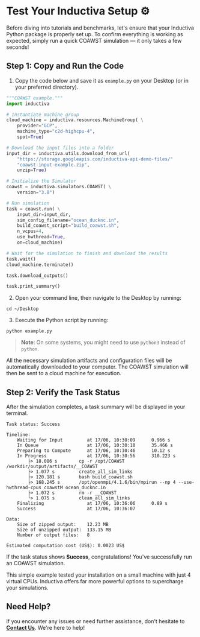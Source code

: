 # Test Your Inductiva Setup ⚙️
Before diving into tutorials and benchmarks, let's ensure that your Inductiva Python package is properly set up. To confirm everything is working as expected, simply run a quick COAWST simulation — it only takes a few seconds!

## Step 1: Copy and Run the Code

1. Copy the code below and save it as `example.py` on your Desktop (or in your preferred directory).

```python
"""COAWST example."""
import inductiva

# Instantiate machine group
cloud_machine = inductiva.resources.MachineGroup( \
    provider="GCP",
    machine_type="c2d-highcpu-4",
    spot=True)

# Download the input files into a folder
input_dir = inductiva.utils.download_from_url(
    "https://storage.googleapis.com/inductiva-api-demo-files/"
    "coawst-input-example.zip",
    unzip=True)

# Initialize the Simulator
coawst = inductiva.simulators.COAWST( \
    version="3.8")

# Run simulation
task = coawst.run( \
    input_dir=input_dir,
    sim_config_filename="ocean_ducknc.in",
    build_coawst_script="build_coawst.sh",
    n_vcpus=4,
    use_hwthread=True,
    on=cloud_machine)

# Wait for the simulation to finish and download the results
task.wait()
cloud_machine.terminate()

task.download_outputs()

task.print_summary()
```

2. Open your command line, then navigate to the Desktop by running:

```
cd ~/Desktop
```

3. Execute the Python script by running:

```
python example.py
```

> **Note**: On some systems, you might need to use `python3` instead of `python`.

All the necessary simulation artifacts and configuration files will be automatically downloaded to your computer. The COAWST simulation will then be sent to a cloud machine for execution.

## Step 2: Verify the Task Status
After the simulation completes, a task summary will be displayed in your terminal.

```
Task status: Success

Timeline:
	Waiting for Input         at 17/06, 10:30:09      0.966 s
	In Queue                  at 17/06, 10:30:10      35.466 s
	Preparing to Compute      at 17/06, 10:30:46      10.12 s
	In Progress               at 17/06, 10:30:56      310.223 s
		├> 18.086 s        cp -r /opt/COAWST /workdir/output/artifacts/__COAWST
		├> 1.077 s         create_all_sim_links
		├> 120.181 s       bash build_coawst.sh
		├> 168.245 s       /opt/openmpi/4.1.6/bin/mpirun --np 4 --use-hwthread-cpus coawstM ocean_ducknc.in
		├> 1.072 s         rm -r __COAWST
		└> 1.075 s         clean_all_sim_links
	Finalizing                at 17/06, 10:36:06      0.89 s
	Success                   at 17/06, 10:36:07      

Data:
	Size of zipped output:    12.23 MB
	Size of unzipped output:  133.15 MB
	Number of output files:   8

Estimated computation cost (US$): 0.0023 US$
```

If the task status shows **Success**, congratulations! You've successfully run an COAWST simulation.

This simple example tested your installation on a small machine with just 4 virtual CPUs. Inductiva offers far more powerful options to supercharge your simulations.

## Need Help?
If you encounter any issues or need further assistance, don't hesitate to [**Contact Us**](mailto:support@inductiva.ai). We're here to help!
